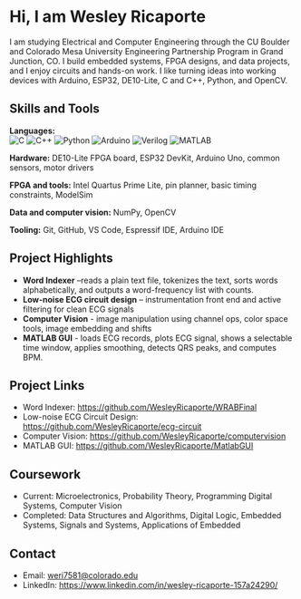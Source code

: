 # Hi, I am Wesley Ricaporte

I am studying Electrical and Computer Engineering through the CU Boulder and Colorado Mesa University Engineering Partnership Program in Grand Junction, CO. I build embedded systems, FPGA designs, and data projects, and I enjoy circuits and hands-on work. I like turning ideas into working devices with Arduino, ESP32, DE10-Lite, C and C++, Python, and OpenCV.

## Skills and Tools
**Languages:**  
![C](https://img.shields.io/badge/C-00599C?logo=c&logoColor=white)
![C++](https://img.shields.io/badge/C%2B%2B-00599C?logo=cplusplus&logoColor=white)
![Python](https://img.shields.io/badge/Python-3776AB?logo=python&logoColor=white)
![Arduino](https://img.shields.io/badge/Arduino-00979D?logo=arduino&logoColor=white)
![Verilog](https://img.shields.io/badge/Verilog-B22222)
![MATLAB](https://img.shields.io/badge/MATLAB-F37726?logo=mathworks&logoColor=white)

**Hardware:** DE10-Lite FPGA board, ESP32 DevKit, Arduino Uno, common sensors, motor drivers  

**FPGA and tools:** Intel Quartus Prime Lite, pin planner, basic timing constraints, ModelSim  

**Data and computer vision:** NumPy, OpenCV  

**Tooling:** Git, GitHub, VS Code, Espressif IDE, Arduino IDE

## Project Highlights
- **Word Indexer** –reads a plain text file, tokenizes the text, sorts words alphabetically, and outputs a word-frequency list with counts.
- **Low-noise ECG circuit design** – instrumentation front end and active filtering for clean ECG signals
- **Computer Vision** - image manipulation using channel ops, color space tools, image embedding and shifts
- **MATLAB GUI** - loads ECG records, plots ECG signal, shows a selectable time window, applies smoothing, detects QRS peaks, and computes BPM.

## Project Links
- Word Indexer: https://github.com/WesleyRicaporte/WRABFinal
- Low-noise ECG Circuit Design: https://github.com/WesleyRicaporte/ecg-circuit
- Computer Vision: https://github.com/WesleyRicaporte/computervision
- MATLAB GUI: https://github.com/WesleyRicaporte/MatlabGUI


## Coursework
- Current: Microelectronics, Probability Theory, Programming Digital Systems, Computer Vision
- Completed: Data Structures and Algorithms, Digital Logic, Embedded Systems, Signals and Systems, Applications of Embedded

## Contact
- Email: weri7581@colorado.edu
- LinkedIn: https://www.linkedin.com/in/wesley-ricaporte-157a24290/
